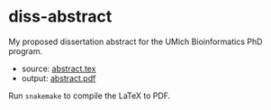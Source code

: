 # diss-abstract

My proposed dissertation abstract for the UMich Bioinformatics PhD program.

- source: [abstract.tex](abstract.tex)
- output: [abstract.pdf](abstract.pdf)

Run `snakemake` to compile the LaTeX to PDF.
